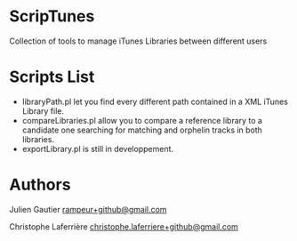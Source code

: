 ScripTunes
==========

Collection of tools to manage iTunes Libraries between different users

Scripts List 
============

* libraryPath.pl let you find every different path contained in a XML iTunes
Library file.
* compareLibraries.pl allow you to compare a reference library to a
candidate one searching for matching and orphelin tracks in both
libraries.
* exportLibrary.pl is still in developpement.

Authors
=======

Julien Gautier rampeur+github@gmail.com

Christophe Laferrière christophe.laferriere+github@gmail.com
